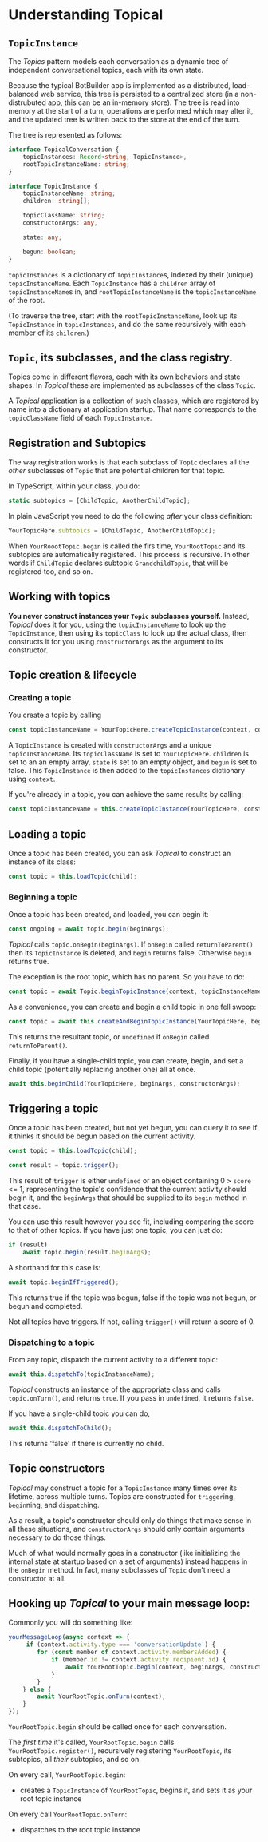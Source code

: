 
# Understanding Topical

## `TopicInstance`

The *Topics* pattern models each conversation as a dynamic tree of independent conversational topics, each with its own state.

Because the typical BotBuilder app is implemented as a distributed, load-balanced web service, this tree is persisted to a centralized store (in a non-distrubuted app, this can be an in-memory store). The tree is read into memory at the start of a turn, operations are performed which may alter it, and the updated tree is written back to the store at the end of the turn.

The tree is represented as follows:

```ts
interface TopicalConversation {
    topicInstances: Record<string, TopicInstance>,
    rootTopicInstanceName: string;
}

interface TopicInstance {
    topicInstanceName: string;
    children: string[];

    topicClassName: string;
    constructorArgs: any,

    state: any;

    begun: boolean;
}
```

`topicInstances` is a dictionary of `TopicInstance`s, indexed by their (unique) `topicInstanceName`. Each `TopicInstance` has a `children` array of `topicInstanceName`s in, and `rootTopicInstanceName` is the `topicInstanceName` of the root.

(To traverse the tree, start with the `rootTopicInstanceName`, look up its `TopicInstance` in `topicInstances`, and do the same recursively with each member of its `children`.)

## `Topic`, its subclasses, and the class registry.

Topics come in different flavors, each with its own behaviors and state shapes. In *Topical* these are implemented as subclasses of the class `Topic`.

A *Topical* application is a collection of such classes, which are registered by name into a dictionary at application startup. That name corresponds to the `topicClassName` field of each `TopicInstance`.

## Registration and Subtopics

The way registration works is that each subclass of `Topic` declares all the *other* subclasses of `Topic` that are potential children for that topic.

In TypeScript, within your class, you do:

```ts
static subtopics = [ChildTopic, AnotherChildTopic];
```

In plain JavaScript you need to do the following *after* your class definition:

```ts
YourTopicHere.subtopics = [ChildTopic, AnotherChildTopic];
```

When `YourRoootTopic.begin` is called the firs time, `YourRootTopic` and its subtopics are automatically registered. This process is recursive. In other words if `ChildTopic` declares subtopic `GrandchildTopic`, that will be registered too, and so on.

## Working with topics

**You never construct instances your `Topic` subclasses yourself.** Instead, *Topical* does it for you, using the `topicInstanceName` to look up the `TopicInstance`, then using its `topicClass` to look up the actual class, then constructs it for you using `constructorArgs` as the argument to its constructor.

## Topic creation & lifecycle

### Creating a topic

You create a topic by calling

```ts
const topicInstanceName = YourTopicHere.createTopicInstance(context, constructorArgs);
```

A `TopicInstance` is created with `constructorArgs` and a unique `topicInstanceName`. Its `topicClassName` is set to `YourTopicHere`. `children` is set to an an empty array, `state` is set to an empty object, and `begun` is set to false. This `TopicInstance` is then added to the `topicInstances` dictionary using `context`. 

If you're already in a topic, you can achieve the same results by calling:

```ts
const topicInstanceName = this.createTopicInstance(YourTopicHere, constructorArgs);
```

## Loading a topic

Once a topic has been created, you can ask *Topical* to construct an instance of its class:

```ts
const topic = this.loadTopic(child);
```

### Beginning a topic

Once a topic has been created, and loaded, you can begin it:

```ts
const ongoing = await topic.begin(beginArgs);
```

*Topical* calls `topic.onBegin(beginArgs)`. If `onBegin` called `returnToParent()` then its `TopicInstance` is deleted, and `begin` returns false. Otherwise `begin` returns true.

The exception is the root topic, which has no parent. So you have to do:

```ts
const topic = await Topic.beginTopicInstance(context, topicInstanceName, beginArgs);
```

As a convenience, you can create and begin a child topic in one fell swoop:

```ts
const topic = await this.createAndBeginTopicInstance(YourTopicHere, beginArgs, constructorArgs);
```

This returns the resultant topic, or `undefined` if `onBegin` called `returnToParent()`.

Finally, if you have a single-child topic, you can create, begin, and set a child topic (potentially replacing another one) all at once.

```ts
await this.beginChild(YourTopicHere, beginArgs, constructorArgs);
```

## Triggering a topic

Once a topic has been created, but not yet begun, you can query it to see if it thinks it should be begun based on the current activity.

```ts
const topic = this.loadTopic(child);

const result = topic.trigger();
```

This result of `trigger` is either `undefined` or an object containing 0 > `score` <= 1, representing the topic's confidence that the current activity should begin it, and the `beginArgs` that should be supplied to its `begin` method in that case.

You can use this result however you see fit, including comparing the score to that of other topics. If you have just one topic, you can just do:

```ts
if (result)
    await topic.begin(result.beginArgs);
```

A shorthand for this case is:

```ts
await topic.beginIfTriggered();
```

This returns true if the topic was begun, false if the topic was not begun, or begun and completed.

Not all topics have triggers. If not, calling `trigger()` will return a score of 0.

### Dispatching to a topic

From any topic, dispatch the current activity to a different topic:

```ts
await this.dispatchTo(topicInstanceName);
```

*Topical* constructs an instance of the appropriate class and calls `topic.onTurn()`, and returns `true`. If you pass in `undefined`, it returns `false`.

If you have a single-child topic you can do,

```ts
await this.dispatchToChild();
```

This returns 'false' if there is currently no child.

## Topic constructors

*Topical* may construct a topic for a `TopicInstance` many times over its lifetime, across multiple turns. Topics are constructed for `trigger`ing, `begin`ning, and `dispatch`ing. 

As a result, a topic's constructor should only do things that make sense in all these situations, and `constructorArgs` should only contain arguments necessary to do those things.

Much of what would normally goes in a constructor (like initializing the internal state at startup based on a set of arguments) instead happens in the `onBegin` method. In fact, many subclasses of `Topic` don't need a constructor at all.

## Hooking up *Topical* to your main message loop:

Commonly you will do something like:

```ts
yourMessageLoop(async context => {
     if (context.activity.type === 'conversationUpdate') {
        for (const member of context.activity.membersAdded) {
            if (member.id != context.activity.recipient.id) {
                await YourRootTopic.begin(context, beginArgs, constructorArgs);
            }
        }
    } else {
        await YourRootTopic.onTurn(context);
    }
});
```

`YourRootTopic.begin` should be called once for each conversation.

The *first time* it's called, `YourRootTopic.begin` calls `YourRootTopic.register()`, recursively registering `YourRootTopic`, its subtopics, all *their* subtopics, and so on.

On every call, `YourRootTopic.begin`:
* creates a `TopicInstance` of `YourRootTopic`, begins it, and sets it as your root topic instance

On every call `YourRootTopic.onTurn`:
* dispatches to the root topic instance

